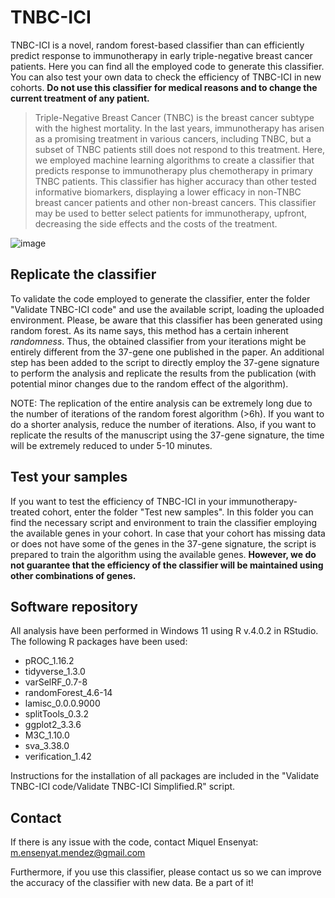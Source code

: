 # TNBC-ICI

TNBC-ICI is a novel, random forest-based classifier than can efficiently predict response to immunotherapy in early triple-negative breast cancer patients. Here you can find all the employed code to generate this classifier. You can also test your own data to check the efficiency of TNBC-ICI in new cohorts. **Do not use this classifier for medical reasons and to change the current treatment of any patient.**

> Triple-Negative Breast Cancer (TNBC) is the breast cancer subtype with the highest mortality. In the last years, immunotherapy has arisen as a promising treatment in various cancers, including TNBC, but a subset of TNBC patients still does not respond to this treatment. Here, we employed machine learning algorithms to create a classifier that predicts response to immunotherapy plus chemotherapy in primary TNBC patients. This classifier has higher accuracy than other tested informative biomarkers, displaying a lower efficacy in non-TNBC breast cancer patients and other non-breast cancers. This classifier may be used to better select patients for immunotherapy, upfront, decreasing the side effects and the costs of the treatment.

![image](https://user-images.githubusercontent.com/46361666/213405474-2f353c64-4adb-4e97-aaf1-5832f6e5ae2a.png)

## Replicate the classifier

To validate the code employed to generate the classifier, enter the folder "Validate TNBC-ICI code" and use the available script, loading the uploaded environment. Please, be aware that this classifier has been generated using random forest. As its name says, this method has a certain inherent _randomness_. Thus, the obtained classifier from your iterations might be entirely different from the 37-gene one published in the paper. An additional step has been added to the script to directly employ the 37-gene signature to perform the analysis and replicate the results from the publication (with potential minor changes due to the random effect of the algorithm).

NOTE: The replication of the entire analysis can be extremely long due to the number of iterations of the random forest algorithm (>6h). If you want to do a shorter analysis, reduce the number of iterations. Also, if you want to replicate the results of the manuscript using the 37-gene signature, the time will be extremely reduced to under 5-10 minutes.

## Test your samples

If you want to test the efficiency of TNBC-ICI in your immunotherapy-treated cohort, enter the folder "Test new samples". In this folder you can find the necessary script and environment to train the classifier employing the available genes in your cohort. In case that your cohort has missing data or does not have some of the genes in the 37-gene signature, the script is prepared to train the algorithm using the available genes. **However, we do not guarantee that the efficiency of the classifier will be maintained using other combinations of genes.**

## Software repository

All analysis have been performed in Windows 11 using R v.4.0.2 in RStudio. The following R packages have been used:
- pROC_1.16.2
- tidyverse_1.3.0
- varSelRF_0.7-8
- randomForest_4.6-14
- lamisc_0.0.0.9000
- splitTools_0.3.2
- ggplot2_3.3.6
- M3C_1.10.0
- sva_3.38.0
- verification_1.42

Instructions for the installation of all packages are included in the "Validate TNBC-ICI code/Validate TNBC-ICI Simplified.R" script.

## Contact
If there is any issue with the code, contact Miquel Ensenyat: m.ensenyat.mendez@gmail.com

Furthermore, if you use this classifier, please contact us so we can improve the accuracy of the classifier with new data. Be a part of it!


